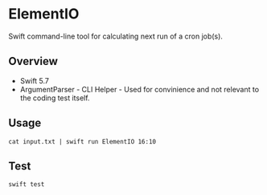 # ElementIO
Swift command-line tool for calculating next run of a cron job(s).

## Overview
* Swift 5.7
* ArgumentParser - CLI Helper - Used for convinience and not relevant to the coding test itself.

## Usage
```
cat input.txt | swift run ElementIO 16:10
```

## Test
```
swift test
```
